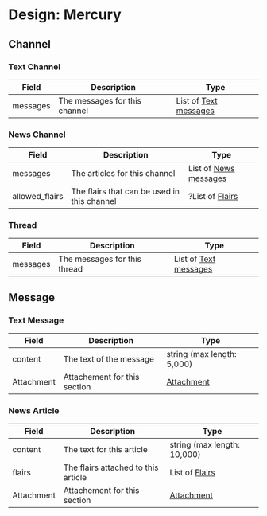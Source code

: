 # Design: Mercury

## Channel

### Text Channel

| Field | Description | Type |
|-------|-------------|------|
| messages | The messages for this channel | List of [Text messages](#text-message) |

### News Channel

| Field | Description | Type |
|-------|-------------|------|
| messages | The articles for this channel | List of [News messages](#news-message) |
| allowed_flairs | The flairs that can be used in this channel | ?List of [Flairs](design-Roam.md#flairs) |

### Thread

| Field | Description | Type |
|-------|-------------|------|
| messages | The messages for this thread | List of [Text messages](#text-message)

## Message

### Text Message

| Field | Description | Type |
|-------|-------------|------|
| content | The text of the message | string (max length: 5,000) |
| Attachment | Attachement for this section | [Attachment](design-Roam.md#Attachment) |

### News Article

| Field | Description | Type |
|-------|-------------|------|
| content | The text for this article | string (max length: 10,000) |
| flairs | The flairs attached to this article | List of [Flairs](design-Roam.md#flairs) |
| Attachment | Attachement for this section | [Attachment](design-Roam.md#Attachment) |
